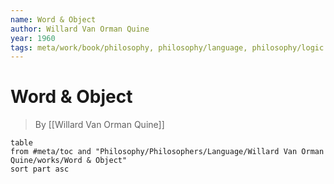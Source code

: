 ```yaml
---
name: Word & Object
author: Willard Van Orman Quine
year: 1960
tags: meta/work/book/philosophy, philosophy/language, philosophy/logic
---
```


# Word & Object
> By [[Willard Van Orman Quine]]

```dataview
table
from #meta/toc and "Philosophy/Philosophers/Language/Willard Van Orman Quine/works/Word & Object"
sort part asc
```